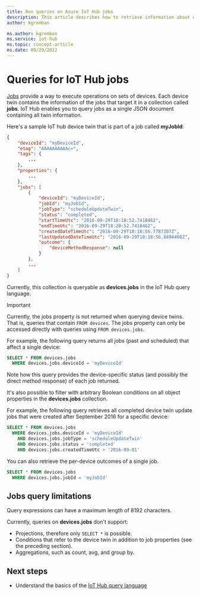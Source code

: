 ```yaml
---
title: Run queries on Azure IoT Hub jobs
description: This article describes how to retrieve information about device jobs from your Azure IoT hub using the query language.
author: kgremban

ms.author: kgremban
ms.service: iot-hub
ms.topic: concept-article
ms.date: 09/29/2022
---
```


# Queries for IoT Hub jobs

[Jobs](iot-hub-devguide-jobs.md) provide a way to execute operations on sets of devices. Each device twin contains the information of the jobs that target it in a collection called **jobs**.  IoT Hub enables you to query jobs as a single JSON document containing all twin information.

Here's a sample IoT hub device twin that is part of a job called **myJobId**:

```json
{
    "deviceId": "myDeviceId",
    "etag": "AAAAAAAAAAc=",
    "tags": {
        ...
    },
    "properties": {
        ...
    },
    "jobs": [
        {
            "deviceId": "myDeviceId",
            "jobId": "myJobId",
            "jobType": "scheduleUpdateTwin",
            "status": "completed",
            "startTimeUtc": "2016-09-29T18:18:52.7418462",
            "endTimeUtc": "2016-09-29T18:20:52.7418462",
            "createdDateTimeUtc": "2016-09-29T18:18:56.7787107Z",
            "lastUpdatedDateTimeUtc": "2016-09-29T18:18:56.8894408Z",
            "outcome": {
                "deviceMethodResponse": null
            }
        },
        ...
    ]
}
```

Currently, this collection is queryable as **devices.jobs** in the IoT Hub query language.

> [!IMPORTANT]
> Currently, the jobs property is not returned when querying device twins. That is, queries that contain `FROM devices`. The jobs property can only be accessed directly with queries using `FROM devices.jobs`.

For example, the following query returns all jobs (past and scheduled) that affect a single device:

```sql
SELECT * FROM devices.jobs
  WHERE devices.jobs.deviceId = 'myDeviceId'
```

Note how this query provides the device-specific status (and possibly the direct method response) of each job returned.

It's also possible to filter with arbitrary Boolean conditions on all object properties in the **devices.jobs** collection.

For example, the following query retrieves all completed device twin update jobs that were created after September 2016 for a specific device:

```sql
SELECT * FROM devices.jobs
  WHERE devices.jobs.deviceId = 'myDeviceId'
    AND devices.jobs.jobType = 'scheduleUpdateTwin'
    AND devices.jobs.status = 'completed'
    AND devices.jobs.createdTimeUtc > '2016-09-01'
```

You can also retrieve the per-device outcomes of a single job.

```sql
SELECT * FROM devices.jobs
  WHERE devices.jobs.jobId = 'myJobId'
```

## Jobs query limitations

Query expressions can have a maximum length of 8192 characters.

Currently, queries on **devices.jobs** don't support:

* Projections, therefore only `SELECT *` is possible.
* Conditions that refer to the device twin in addition to job properties (see the preceding section).
* Aggregations, such as count, avg, and group by.

## Next steps

* Understand the basics of the [IoT Hub query language](iot-hub-devguide-query-language.md)
